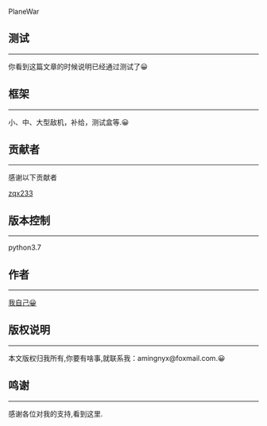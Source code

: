 PlaneWar


<h2>测试</h2>
<hr>
<p>你看到这篇文章的时候说明已经通过测试了😀</p>
<h2>框架</h2>
<hr>
<p>小、中、大型敌机，补给，测试盒等.😀</p>
<h2>贡献者</h2>
<hr>
<p>感谢以下贡献者</p>
<p><a href="https://github.com/zqx233" rel="nofollow noreferrer">zqx233</a></p>
<h2>版本控制</h2>
<hr>
<p>python3.7</p>
<h2>作者</h2>
<hr>
<p><a href="https://github.com/Ming123470" rel="nofollow noreferrer">我自己😀</a></p>
<h2>版权说明</h2>
<hr>
<p>本文版权归我所有,你要有啥事,就联系我：amingnyx@foxmail.com.😀</p>
<h2>鸣谢</h2>
<hr>
<p>感谢各位对我的支持,看到这里.</p>